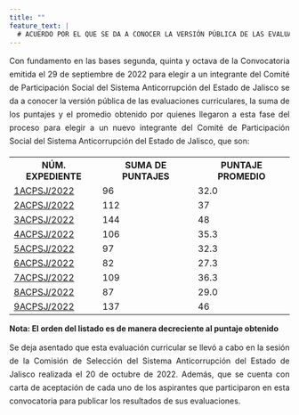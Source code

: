 ```yaml
---
title: ""
feature_text: |
  # ACUERDO POR EL QUE SE DA A CONOCER LA VERSIÓN PÚBLICA DE LAS EVALUACIONES CURRICULARES, LA SUMA DE LOS PUNTAJES Y EL PROMEDIO OBTENIDO POR QUIENES LLEGARON A ESTA FASE DEL PROCESO PARA ELEGIR A UN NUEVO INTEGRANTE DEL COMITÉ DE PARTICIPACIÓN SOCIAL DEL SISTEMA ANTICORRUPCIÓN DEL ESTADO DE JALISCO.
---
```

<div style="text-align:justify; line-height: 1.5rem"><span>Con fundamento en las bases segunda, quinta y octava de la Convocatoria emitida el 29 de septiembre de 2022 para elegir a un integrante del Comité de Participación Social del Sistema Anticorrupción del Estado de Jalisco se da a conocer la versión pública de las evaluaciones curriculares, la suma de los puntajes y el promedio obtenido por quienes llegaron a esta fase del proceso para elegir a un nuevo integrante del Comité de Participación Social del Sistema Anticorrupción del Estado de Jalisco, que son: 
</span></div>
<p></p>
<p></p>
<table class="table3"><tbody>

<tr><th><b>NÚM. EXPEDIENTE</b></th><th><b>SUMA DE PUNTAJES</b></th><th><b>PUNTAJE PROMEDIO</b></th></tr>


<tr><td><a href="\cedulas\2022\01ACPSJ2022.pdf">1ACPSJ/2022</a><span style="color:#75bec4;"></span></td><td><div><span>96</span></div></td><td><div><span>32.0</span></div></td></tr>

<tr><td><a href="\cedulas\2022\02ACPSJ2022.pdf">2ACPSJ/2022</a><span style="color:#75bec4;"></span></td><td><div><span>112</span></div></td><td><div><span>37</span></div></td></tr>

<tr><td><a href="\cedulas\2022\03ACPSJ2022.pdf">3ACPSJ/2022</a><span style="color:#75bec4;"></span></td><td><div><span>144</span></div></td><td><div><span>48</span></div></td></tr>

<tr><td><a href="\cedulas\2022\04ACPSJ2022.pdf">4ACPSJ/2022</a><span style="color:#75bec4;"></span></td><td><div><span>106</span></div></td><td><div><span>35.3</span></div></td></tr>

<tr><td><a href="\cedulas\2022\05ACPSJ2022.pdf">5ACPSJ/2022</a><span style="color:#75bec4;"></span></td><td><div><span>97</span></div></td><td><div><span>32.3</span></div></td></tr>

<tr><td><a href="\cedulas\2022\06ACPSJ_2022.pdf">6ACPSJ/2022</a><span style="color:#75bec4;"></span></td><td><div><span>82</span></div></td><td><div><span>27.3</span></div></td></tr>

<tr><td><a href="\cedulas\2022\07ACPSJ2022.pdf">7ACPSJ/2022</a><span style="color:#75bec4;"></span></td><td><div><span>109</span></div></td><td><div><span>36.3</span></div></td></tr>

<tr><td><a href="\cedulas\2022\08ACPSJ2022.pdf">8ACPSJ/2022</a><span style="color:#75bec4;"></span></td><td><div><span>87</span></div></td><td><div><span>29.0</span></div></td></tr>

<tr><td><a href="\cedulas\2022\09ACPSJ_2022.pdf">9ACPSJ/2022</a><span style="color:#75bec4;"></span></td><td><div><span>137</span></div></td><td><div><span>46</span></div></td></tr>

</tbody></table>
<p></p>
<p><strong> Nota: El orden del listado es de manera decreciente al puntaje obtenido </strong></p>
<p></p>
<div style="text-align:justify; line-height: 1.5rem"><span>Se deja asentado que esta evaluación curricular se llevó a cabo en la sesión de la Comisión de Selección del Sistema Anticorrupción del Estado de Jalisco realizada el 20 de octubre de 2022. Además, que se cuenta con carta de aceptación de cada uno de los aspirantes que participaron en esta convocatoria para publicar los resultados de sus evaluaciones. </span></div>
